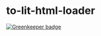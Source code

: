 # to-lit-html-loader

[![Greenkeeper badge](https://badges.greenkeeper.io/Dabolus/to-lit-html-loader.svg)](https://greenkeeper.io/)
